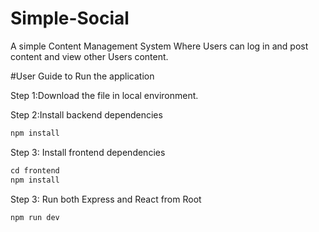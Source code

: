 # Simple-Social
A simple Content Management System Where Users can log in and post content and view other Users content.

#User Guide to Run the application

Step 1:Download the file in local environment.

Step 2:Install backend dependencies
```javascript
npm install
```

Step 3: Install frontend dependencies
```javascript
cd frontend
npm install
```

Step 3: Run both Express and React from Root
```javascript
npm run dev
```

